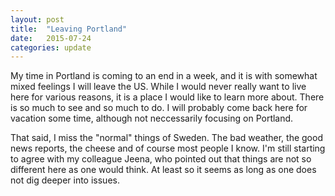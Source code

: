 ```yaml
---
layout: post
title:  "Leaving Portland"
date:   2015-07-24
categories: update
---
```


My time in Portland is coming to an end in a week, and it is with somewhat mixed
feelings I will leave the US. While I would never really want to live here for
various reasons, it is a place I would like to learn more about. There is so much
to see and so much to do. I will probably come back here for vacation some time,
although not neccessarily focusing on Portland.

That said, I miss the "normal" things of Sweden. The bad weather, the good news
reports, the cheese and of course most people I know. I'm still starting to agree
with my colleague Jeena, who pointed out that things are not so different here
as one would think. At least so it seems as long as one does not dig deeper into
issues.

